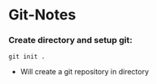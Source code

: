 # Git-Notes

### Create directory and setup git:
```
git init .
```
- Will create a git repository in directory
